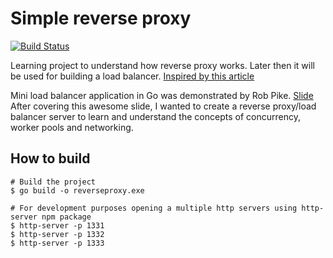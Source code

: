 # Simple reverse proxy

[![Build Status](https://travis-ci.com/Broke116/go-reverse-proxy.svg?branch=master)](https://travis-ci.com/Broke116/go-reverse-proxy)

Learning project to understand how reverse proxy works. Later then it will be used for building a load balancer.
[Inspired by this article](https://hackernoon.com/writing-a-reverse-proxy-in-just-one-line-with-go-c1edfa78c84b)

Mini load balancer application in Go was demonstrated by Rob Pike. [Slide](https://talks.golang.org/2012/waza.slide#1)
After covering this awesome slide, I wanted to create a reverse proxy/load balancer server to learn and understand the concepts of
concurrency, worker pools and networking.

## How to build
```
# Build the project
$ go build -o reverseproxy.exe

# For development purposes opening a multiple http servers using http-server npm package
$ http-server -p 1331
$ http-server -p 1332
$ http-server -p 1333
```